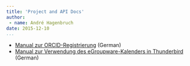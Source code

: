 ```yaml
---
title: 'Project and API Docs'
author:
 - name: André Hagenbruch
date: 2015-12-10
...
```


* [Manual zur ORCID-Registrierung](orcid-manual.html) (German)
* [Manual zur Verwendung des eGroupware-Kalenders in Thunderbird](kalender-manual.html) (German)
